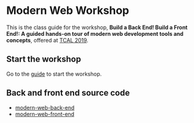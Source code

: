 # Modern Web Workshop

This is the class guide for the workshop, **Build a Back End! Build a Front End!: A guided hands-on tour of modern web development tools and concepts**, offered at [TCAL 2019](https://wp.towson.edu/tcal/).

## Start the workshop

Go to the [guide](https://brianzelip.github.io/modern-web-workshop) to start the workshop.

## Back and front end source code

- [modern-web-back-end](https://github.com/brianzelip/modern-web-back-end)
- [modern-web-front-end](https://github.com/brianzelip/modern-web-front-end)

